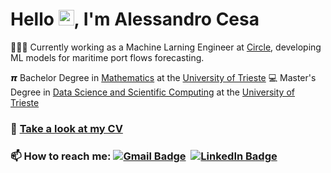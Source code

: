 # Hello <img src="https://raw.githubusercontent.com/MartinHeinz/MartinHeinz/master/wave.gif" width="25">, I'm Alessandro Cesa

👨🏻‍💻 Currently working as a Machine Larning Engineer at [Circle](https://www.circlegroup.eu/), developing ML models for maritime port flows forecasting.

𝞹 Bachelor Degree in [Mathematics](https://lauree.units.it/it/0320106203500001) at the [University of Trieste](https://portale.units.it/it)
💻 Master's Degree in [Data Science and Scientific Computing](https://dssc.units.it/) at the [University of Trieste](https://portale.units.it/it)

### 📄 [Take a look at my CV](https://alessandrocesats.github.io/AlessandroCesaTs/Alessandro_Cesa_CV.pdf)



### 📫 How to reach me: [![Gmail Badge](https://img.shields.io/badge/-Gmail-red?style=flat-square&logo=gmail&logoColor=white&link=mailto:alessandro.cesa22@gmail.com)](mailto:)&nbsp; [![LinkedIn Badge](https://img.shields.io/badge/-Linkedin-0072b1?style=flat-square&logo=linkedin&logoColor=white)](https://www.linkedin.com/in/alessandro-cesa-60033b310/)



